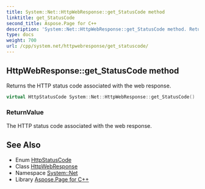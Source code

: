 ```yaml
---
title: System::Net::HttpWebResponse::get_StatusCode method
linktitle: get_StatusCode
second_title: Aspose.Page for C++
description: 'System::Net::HttpWebResponse::get_StatusCode method. Returns the HTTP status code associated with the web response in C++.'
type: docs
weight: 700
url: /cpp/system.net/httpwebresponse/get_statuscode/
---
```

## HttpWebResponse::get_StatusCode method


Returns the HTTP status code associated with the web response.

```cpp
virtual HttpStatusCode System::Net::HttpWebResponse::get_StatusCode()
```


### ReturnValue

The HTTP status code associated with the web response.

## See Also

* Enum [HttpStatusCode](../../httpstatuscode/)
* Class [HttpWebResponse](../)
* Namespace [System::Net](../../)
* Library [Aspose.Page for C++](../../../)
